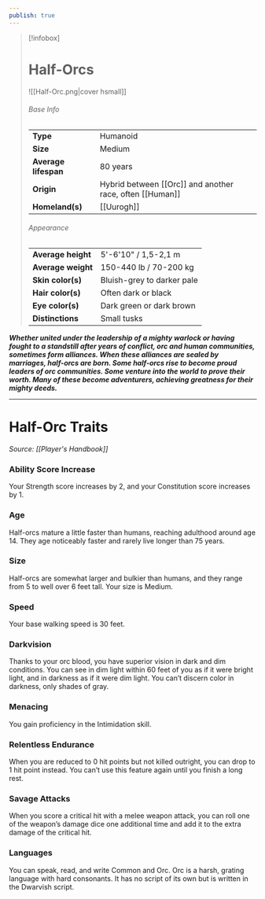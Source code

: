 ```yaml
---
publish: true
---
```

> [!infobox]
> # Half-Orcs
> ![[Half-Orc.png|cover hsmall]]
> ###### Base Info
> | | |  
> |---|---|  
> | **Type** | Humanoid |
> | **Size** | Medium |
> | **Average lifespan** | 80 years |
> | **Origin** | Hybrid between [[Orc]] and another race, often [[Human]] |
> | **Homeland(s)** | [[Uurogh]] |
> ###### Appearance
> | | |  
> |---|---|  
> | **Average height** | 5'-6'10" / 1,5-2,1 m |
> | **Average weight** | 150-440 lb / 70-200 kg |
> | **Skin color(s)** | Bluish-grey to darker pale |
> | **Hair color(s)** | Often dark or black |
> | **Eye color(s)** | Dark green or dark brown |
> | **Distinctions** | Small tusks |

***Whether united under the leadership of a mighty warlock or having fought to a standstill after years of conflict, orc and human communities, sometimes form alliances. When these alliances are sealed by marriages, half-orcs are born. Some half-orcs rise to become proud leaders of orc communities. Some venture into the world to prove their worth. Many of these become adventurers, achieving greatness for their mighty deeds.***
***
# Half-Orc Traits
*Source: [[Player's Handbook]]*
### Ability Score Increase
Your Strength score increases by 2, and your Constitution score increases by 1.
### Age
Half-orcs mature a little faster than humans, reaching adulthood around age 14. They age noticeably faster and rarely live longer than 75 years.
### Size
Half-orcs are somewhat larger and bulkier than humans, and they range from 5 to well over 6 feet tall. Your size is Medium.
### Speed
Your base walking speed is 30 feet.
### Darkvision
Thanks to your orc blood, you have superior vision in dark and dim conditions. You can see in dim light within 60 feet of you as if it were bright light, and in darkness as if it were dim light. You can’t discern color in darkness, only shades of gray.
### Menacing
You gain proficiency in the Intimidation skill.
### Relentless Endurance
When you are reduced to 0 hit points but not killed outright, you can drop to 1 hit point instead. You can’t use this feature again until you finish a long rest.
### Savage Attacks
When you score a critical hit with a melee weapon attack, you can roll one of the weapon’s damage dice one additional time and add it to the extra damage of the critical hit.
### Languages
You can speak, read, and write Common and Orc. Orc is a harsh, grating language with hard consonants. It has no script of its own but is written in the Dwarvish script.